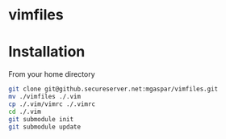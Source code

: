 vimfiles
========

# Installation
From your home directory
```bash
git clone git@github.secureserver.net:mgaspar/vimfiles.git
mv ./vimfiles ./.vim
cp ./.vim/vimrc ./.vimrc
cd ./.vim
git submodule init
git submodule update
```
